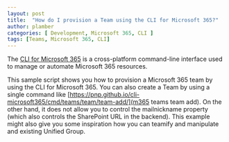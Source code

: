 ```yaml
---
layout: post
title:  "How do I provision a Team using the CLI for Microsoft 365?"
author: plamber
categories: [ Development, Microsoft 365, CLI ]
tags: [Teams, Microsoft 365, CLI]
---
```

The [CLI for Microsoft 365](https://github.com/pnp/cli-microsoft365) is a cross-platform command-line interface used to manage or automate Microsoft 365 resources. 

This sample script shows you how to provision a Microsoft 365 team by using the CLI for Microsoft 365. You can also create a Team by using a single command like [https://pnp.github.io/cli-microsoft365/cmd/teams/team/team-add/](m365 teams team add). On the other hand, it does not allow you to control the mailnickname property (which also controls the SharePoint URL in the backend). This example might also give you some inspiration how you can teamify and manipulate and existing Unified Group.

<script src="https://gist.github.com/plamber/2e1333bff2fcb1fa6a81545b4f9f09d1.js"></script>